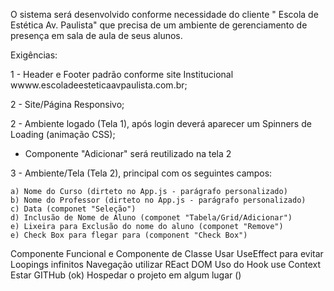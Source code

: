 O sistema será desenvolvido conforme necessidade do cliente " Escola de Estética Av. Paulista" que precisa de um ambiente de gerenciamento de presença em sala de aula de seus alunos.

Exigências:

1 - Header e Footer padrão conforme site Institucional wwww.escoladeesteticaavpaulista.com.br;

2 - Site/Página Responsivo;

2 - Ambiente logado (Tela 1), após login deverá aparecer um Spinners de Loading (animação CSS); 
- Componente "Adicionar" será reutilizado na tela 2

3 - Ambiente/Tela (Tela 2), principal com os seguintes campos:

    a) Nome do Curso (dirteto no App.js - parágrafo personalizado)
    b) Nome do Professor (dirteto no App.js - parágrafo personalizado)
    c) Data (componet "Seleção")
    d) Inclusão de Nome de Aluno (componet "Tabela/Grid/Adicionar")
    e) Lixeira para Exclusão do nome do aluno (componet "Remove")
    e) Check Box para flegar para (component "Check Box")


Componente Funcional e Componente de Classe
Usar UseEffect para evitar Loopings infinitos
Navegação utilizar REact DOM
Uso do Hook use Context
Estar GITHub (ok)
Hospedar o projeto em algum lugar ()




